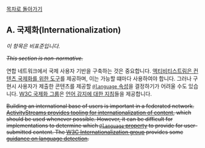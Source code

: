 [목차로 돌아가기](ActivityPubContents.md)

## A. 국제화(Internationalization)

*이 항목은 비표준입니다.*

~~*This section is non-normative.*~~

연합 네트워크에서 국제 사용자 기반을 구축하는 것은 중요합니다. [액티비티스트림은 컨텐츠 국제화를 위한 도구](https://www.w3.org/TR/activitystreams-core/#naturalLanguageValues)를 제공하며, 이는 가능할 떄마다 사용하여야 합니다. 그러나 구현시 사용자가 제출한 콘텐츠를 제공할 [`@language` 속성](https://www.w3.org/TR/activitystreams-core/#defaultlangcontext)을 결정하기가 어려울 수도 있습니다. [W3C 국제화 그룹](https://www.w3.org/International/)은 [언어 감지에 대한 지침](https://www.w3.org/International/wiki/LanguageDetection)들을 제공합니다. 

~~Building an international base of users is important in a federated network. [ActivityStreams provides tooling for internationalization of content](https://www.w3.org/TR/activitystreams-core/#naturalLanguageValues), which should be used whenever possible. However, it can be difficult for implementations to determine which [`@language` property](https://www.w3.org/TR/activitystreams-core/#defaultlangcontext) to provide for user-submitted content. The [W3C Internationalization group](https://www.w3.org/International/) provides some [guidance on language detection](https://www.w3.org/International/wiki/LanguageDetection).~~